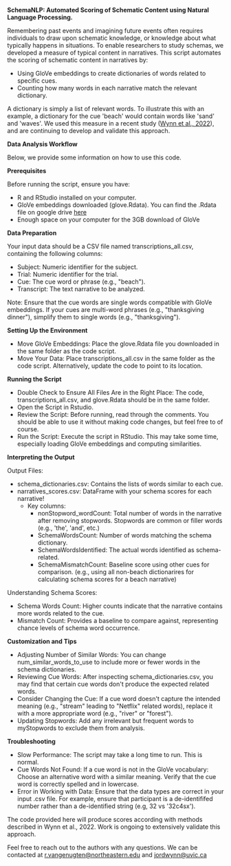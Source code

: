 **SchemaNLP: Automated Scoring of Schematic Content using Natural Language Processing.**

Remembering past events and imagining future events often requires individuals to draw upon schematic knowledge, or knowledge about what typically happens in situations. To enable researchers to study schemas, we developed a measure of typical content in narratives. This script automates the scoring of schematic content in narratives by:

-    Using GloVe embeddings to create dictionaries of words related to specific cues.
-    Counting how many words in each narrative match the relevant dictionary.

A dictionary is simply a list of relevant words. To illustrate this with an example, a dictionary for the cue 'beach' would contain words like 'sand' and 'waves'. We used this measure in a recent study ([Wynn et al., 2022](https://www.sciencedirect.com/science/article/pii/S1053810022000344?casa_token=x0LIK_gDaRsAAAAA:6LItAH6udi70-SEGwkJ3i3QAlHiqvzMIz9cPwRVPGzZch0Wgb-Ucf49ktBYPjMs4mdY9lSv-mQ)), and are continuing to develop and validate this approach.






**Data Analysis Workflow**

Below, we provide some information on how to use this code.

**Prerequisites**

Before running the script, ensure you have:
- R and RStudio installed on your computer.
- GloVe embeddings downloaded (glove.Rdata). You can find the .Rdata file on google drive [here](https://drive.google.com/file/d/13huoIUVwwvOMr-pRAAI81hMzBnhL93rF/view)
- Enough space on your computer for the 3GB download of GloVe

**Data Preparation**

Your input data should be a CSV file named transcriptions_all.csv, containing the following columns:

- Subject: Numeric identifier for the subject.
- Trial: Numeric identifier for the trial.
- Cue: The cue word or phrase (e.g., "beach").
- Transcript: The text narrative to be analyzed.


Note: Ensure that the cue words are single words compatible with GloVe embeddings. If your cues are multi-word phrases (e.g., "thanksgiving dinner"), simplify them to single words (e.g., "thanksgiving").

  
**Setting Up the Environment**

- Move GloVe Embeddings: Place the glove.Rdata file you downloaded in the same folder as the code script.
- Move Your Data: Place transcriptions_all.csv in the same folder as the code script. Alternatively, update the code to point to its location.


**Running the Script**

- Double Check to Ensure All Files Are in the Right Place: The code, transcriptions_all.csv, and glove.Rdata should be in the same folder.
- Open the Script in Rstudio.
- Review the Script: Before running, read through the comments. You should be able to use it without making code changes, but feel free to of course.
- Run the Script: Execute the script in RStudio. This may take some time, especially loading GloVe embeddings and computing similarities. 

**Interpreting the Output**

Output Files:
- schema_dictionaries.csv: Contains the lists of words similar to each cue.
- narratives_scores.csv: DataFrame with your schema scores for each narrative!
    - Key columns:
      - nonStopword_wordCount: Total number of words in the narrative after removing stopwords. Stopwords are common or filler words (e.g., 'the', 'and', etc.)
      - SchemaWordsCount: Number of words matching the schema dictionary.
      - SchemaWordsIdentified: The actual words identified as schema-related.
      - SchemaMismatchCount: Baseline score using other cues for comparison. (e.g., using all non-beach dictionarires for calculating schema scores for a beach narrative)


Understanding Schema Scores:
- Schema Words Count: Higher counts indicate that the narrative contains more words related to the cue.
- Mismatch Count: Provides a baseline to compare against, representing chance levels of schema word occurrence.

**Customization and Tips** 

- Adjusting Number of Similar Words: You can change num_similar_words_to_use to include more or fewer words in the schema dictionaries.
- Reviewing Cue Words: After inspecting schema_dictionaries.csv, you may find that certain cue words don't produce the expected related words. 
- Consider Changing the Cue: If a cue word doesn't capture the intended meaning (e.g., "stream" leading to "Netflix" related words), replace it with a more appropriate word (e.g., "river" or "forest").
- Updating Stopwords: Add any irrelevant but frequent words to myStopwords to exclude them from analysis.


**Troubleshooting**

- Slow Performance: The script may take a long time to run.  This is normal.
- Cue Words Not Found: If a cue word is not in the GloVe vocabulary: Choose an alternative word with a similar meaning. Verify that the cue word is correctly spelled and in lowercase.
- Error in Working with Data: Ensure that the data types are correct in your input .csv file. For example, ensure that participant is a de-identififed number rather than a de-identified string (e.g, 32 vs '32c4sx').

The code provided here will produce scores according with methods described in Wynn et al., 2022. Work is ongoing to extensively validate this approach.

Feel free to reach out to the authors with any questions. We can be contacted at r.vangenugten@northeastern.edu and jordwynn@uvic.ca
